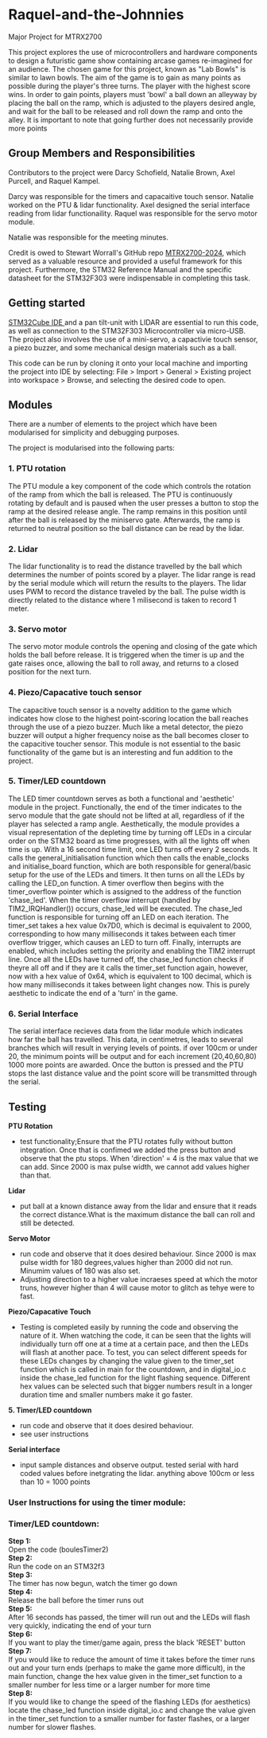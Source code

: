 # Raquel-and-the-Johnnies
Major Project for MTRX2700

This project explores the use of microcontrollers and hardware components to design a futuristic game show containing arcase games re-imagined for an audience. 
The chosen game for this project, known as "Lab Bowls" is similar to lawn bowls. 
The aim of the game is to gain as many points as possible during the player's three turns. The player with the highest score wins. 
In order to gain points, players must 'bowl' a ball down an alleyway by placing the ball on the ramp, which is adjusted to the players desired angle, and wait for the ball to be released and roll down the ramp and onto the alley.
It is important to note that going further does not necessarily provide more points

## Group Members and Responsibilities
Contributors to the project were Darcy Schofield, Natalie Brown, Axel Purcell, and Raquel Kampel. 

Darcy was responsible for the timers and capacaitive touch sensor. Natalie worked on the PTU & lidar functionality. Axel designed the serial interface reading from lidar functionaility. Raquel was responsible for the servo motor module. 

Natalie was responsible for the meeting minutes. 

Credit is owed to Stewart Worrall's GitHub repo [MTRX2700-2024](https://github.com/stewart-worrall/MTRX2700-2024), which served as a valuable resource and provided a useful framework for this project. Furthermore, the STM32 Reference Manual and the specific datasheet for the STM32F303 were indispensable in completing this task.

## Getting started
 [STM32Cube IDE ](https://github.com/stewart-worrall/MTRX2700-2024) and a pan tilt-unit with LIDAR are essential to run this code, as well as connection to the STM32F303 Microcontroller via micro-USB. The project also involves the use of a mini-servo, a capactivie touch sensor, a piezo buzzer, and some mechanical design materials such as a ball. 

This code can be run by cloning it onto your local machine and importing the project into IDE by selecting:
File > Import > General > Existing project into workspace > Browse, and selecting the desired code to open.

## Modules
There are a number of elements to the project which have been modularised for simplicity and debugging purposes.

The project is modularised into the following parts:
### 1. PTU rotation
The PTU module a key component of the code which controls the rotation of the ramp from which the ball is released. The PTU is continuously rotating by default and is paused when the user presses a button to stop the ramp at the desired release angle. The ramp remains in this position until after the ball is released by the miniservo gate. Afterwards, the ramp is returned to neutral position so the ball distance can be read by the lidar.

### 2. Lidar 
The lidar functionality is to read the distance travelled by the ball which determines the number of points scored by a player. The lidar range is read by the serial module which will return the results to the players. The lidar uses PWM to record the distance traveled by the ball. The pulse width is directly related to the distance where 1 milisecond is taken to record 1 meter. 

### 3. Servo motor
The servo motor module controls the opening and closing of the gate which holds the ball before release. It is triggered when the timer is up and the gate raises once, allowing the ball to roll away, and returns to a closed position for the next turn. 

### 4. Piezo/Capacative touch sensor
The capacitive touch sensor is a novelty addition to the game which indicates how close to the highest point-scoring location the ball reaches through the use of a piezo buzzer. Much like a metal detector, the piezo buzzer will output a higher frequency noise as the ball becomes closer to the capacitive toucher sensor. This module is not essential to the basic functionality of the game but is an interesting and fun addition to the project. 

### 5. Timer/LED countdown
The LED timer countdown serves as both a functional and 'aesthetic' module in the project. Functionally, the end of the timer indicates to the servo module that the gate should not be lifted at all, regardless of if the player has selected a ramp angle. Aesthetically, the module provides a visual representation of the depleting time by turning off LEDs in a circular order on the STM32 board as time progresses, with all the lights off when time is up. With a 16 second time limit, one LED turns off every 2 seconds. It calls the general_initialisation function which then calls the enable_clocks and initialise_board function, which are both responsible for general/basic setup for the use of the LEDs and timers. It then turns on all the LEDs by calling the LED_on function. A timer overflow then begins with the timer_overflow pointer which is assigned to the address of the function 'chase_led'. When the timer overflow interrupt (handled by TIM2_IRQHandler()) occurs, chase_led will be executed. The chase_led function is responsible for turning off an LED on each iteration. The timer_set takes a hex value 0x7D0, which is decimal is equivalent to 2000, corresponding to how many milliseconds it takes between each timer overflow trigger, which causes an LED to turn off. Finally, interrupts are enabled, which includes setting the priority and enabling the TIM2 interrupt line. Once all the LEDs have turned off, the chase_led function checks if theyre all off and if they are it calls the timer_set function again, however, now with a hex value of 0x64, which is equivalent to 100 decimal, which is how many milliseconds it takes between light changes now. This is purely aesthetic to indicate the end of a 'turn' in the game.

### 6. Serial Interface 
The serial interface recieves data from the lidar module which indicates how far the ball has travelled. This data, in centimetres, leads to several branches which will result in verying levels of points. if over 100cm or under 20, the minimum points will be output and for each increment (20,40,60,80) 1000 more points are awarded. Once the button is pressed and the PTU stops the last distance value and the point score will be transmitted through the serial.

## Testing
**PTU Rotation**
- test functionality;Ensure that the PTU rotates fully without button integration. Once that is confimed we added the press button and observe that the ptu stops. When 'direction' = 4 is the max value that we can add. Since 2000 is max pulse width, we cannot add values higher than that. 
  
**Lidar**
- put ball at a known distance away from the lidar and ensure that it reads the correct distance.What is the maximum distance the ball can roll and still be detected. 

**Servo Motor**
- run code and observe that it does desired behaviour. Since 2000 is max pulse width for 180 degrees,values higher than 2000 did not run. Minumim values of 180 was also set.
- Adjusting direction to a higher value incraeses speed at which the motor truns, however higher than 4 will cause motor to glitch as tehye were to fast. 

**Piezo/Capacative Touch**
- Testing is completed easily by running the code and observing the nature of it. When watching the code, it can be seen that the lights will individually turn off one at a time at a certain pace, and then the LEDs will flash at another pace. To test, you can select different speeds for these LEDs changes by changing the value given to the timer_set function which is called in main for the countdown, and in digital_io.c inside the chase_led function for the light flashing sequence. Different hex values can be selected such that bigger numbers result in a longer duration time and smaller numbers make it go faster.

**5. Timer/LED countdown**
- run code and observe that it does desired behaviour. 
- see user instructions

**Serial interface**
- input sample distances and observe output. tested serial with hard coded values before inetgrating the lidar. anything above 100cm or less than 10 = 1000 points

### User Instructions for using the timer module:

### Timer/LED countdown:
**Step 1:** <br />
Open the code (boulesTimer2) <br />
**Step 2:** <br />
Run the code on an STM32f3 <br />
**Step 3:** <br />
The timer has now begun, watch the timer go down <br />
**Step 4:** <br />
Release the ball before the timer runs out <br />
**Step 5:** <br />
After 16 seconds has passed, the timer will run out and the LEDs will flash very quickly, indicating the end of your turn <br />
**Step 6:** <br />
If you want to play the timer/game again, press the black 'RESET' button <br />
**Step 7:** <br />
If you would like to reduce the amount of time it takes before the timer runs out and your turn ends (perhaps to make the game more difficult), in the main function, change the hex value given in the timer_set function to a smaller number for less time or a larger number for more time <br />
**Step 8:** <br />
If you would like to change the speed of the flashing LEDs (for aesthetics) locate the chase_led function inside digital_io.c and change the value given in the timer_set function to a smaller number for faster flashes, or a larger number for slower flashes. <br />
